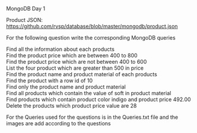 MongoDB Day 1   

Product JSON: https://github.com/rvsp/database/blob/master/mongodb/product.json   

For the following question write the corresponding MongoDB queries   

Find all the information about each products   
Find the product price which are between 400 to 800   
Find the product price which are not between 400 to 600   
List the four product which are greater than 500 in price   
Find the product name and product material of each products   
Find the product with a row id of 10   
Find only the product name and product material   
Find all products which contain the value of soft in product material    
Find products which contain product color indigo  and product price 492.00   
Delete the products which product price value are 28   
    
For the Queries used for the questions is in the Queries.txt file and the images are add according to the questions   
